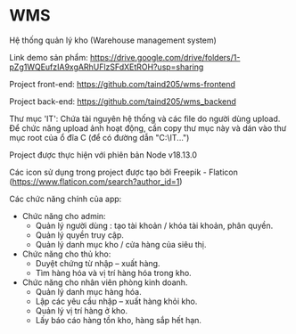 # WMS
Hệ thống quản lý kho (Warehouse management system)

Link demo sản phẩm: https://drive.google.com/drive/folders/1-pZg1WQEufzIA9xgARhUFlzSFdXEtROH?usp=sharing

Project front-end: https://github.com/taind205/wms-frontend

Project back-end: https://github.com/taind205/wms_backend

Thư mục 'IT': Chứa tài nguyên hệ thống và các file do người dùng upload. Để chức năng upload ảnh hoạt động, cần copy thư mục này và dán vào thư mục root của ổ đĩa C (để có đường dẫn "C:\IT\...")

Project được thực hiện với phiên bản Node v18.13.0

Các icon sử dụng trong project được tạo bởi Freepik - Flaticon (https://www.flaticon.com/search?author_id=1)

Các chức năng chính của app:
  - Chức năng cho admin:
    + Quản lý người dùng : tạo tài khoản / khóa tài khoản, phân quyền.
    + Quản lý quyền truy cập.
    + Quản lý danh mục kho / cửa hàng của siêu thị.
  - Chức năng cho thủ kho:
    + Duyệt chứng từ nhập – xuất hàng.
    + Tìm hàng hóa và vị trí hàng hóa trong kho.
  - Chức năng cho nhân viên phòng kinh doanh.
    + Quản lý danh mục hàng hóa.
    + Lập các yêu cầu nhập – xuất hàng khỏi kho.
    + Quản lý vị trí hàng ở kho.
    + Lấy báo cáo hàng tồn kho, hàng sắp hết hạn.
